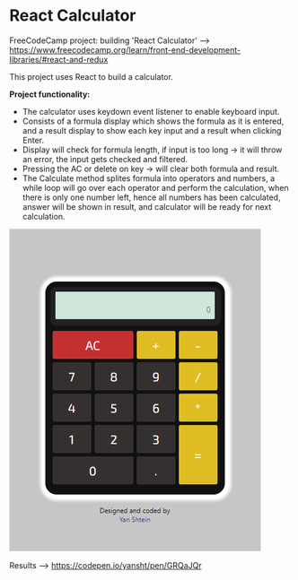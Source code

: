 # React Calculator

FreeCodeCamp project: building 'React Calculator' --> <br/>
https://www.freecodecamp.org/learn/front-end-development-libraries/#react-and-redux

This project uses React to build a calculator.

<b>Project functionality:</b>
- The calculator uses keydown event listener to enable keyboard input.
- Consists of a formula display which shows the formula as it is entered, and a result display to show each key input and a result when clicking Enter.
- Display will check for formula length, if input is too long -> it will throw an error, the input gets checked and filtered.
- Pressing the AC or delete on key -> will clear both formula and result.
- The Calculate method splites formula into operators and numbers, a while loop will go over each operator and perform the calculation, when there is only one number left, hence all numbers has been calculated, answer will be shown in result, and calculator will be ready for next calculation.

![Screenshot](calc.PNG)


Results --> 
https://codepen.io/yansht/pen/GRQaJQr

